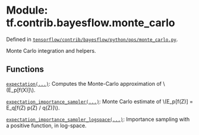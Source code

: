 <div itemscope itemtype="http://developers.google.com/ReferenceObject">
<meta itemprop="name" content="tf.contrib.bayesflow.monte_carlo" />
<meta itemprop="path" content="Stable" />
</div>

# Module: tf.contrib.bayesflow.monte_carlo



Defined in [`tensorflow/contrib/bayesflow/python/ops/monte_carlo.py`](https://www.tensorflow.org/code/tensorflow/contrib/bayesflow/python/ops/monte_carlo.py).

Monte Carlo integration and helpers.

## Functions

[`expectation(...)`](../../../tf/contrib/bayesflow/monte_carlo/expectation.md): Computes the Monte-Carlo approximation of \\(E_p[f(X)]\\).

[`expectation_importance_sampler(...)`](../../../tf/contrib/bayesflow/monte_carlo/expectation_importance_sampler.md): Monte Carlo estimate of \\(E_p[f(Z)] = E_q[f(Z) p(Z) / q(Z)]\\).

[`expectation_importance_sampler_logspace(...)`](../../../tf/contrib/bayesflow/monte_carlo/expectation_importance_sampler_logspace.md): Importance sampling with a positive function, in log-space.

